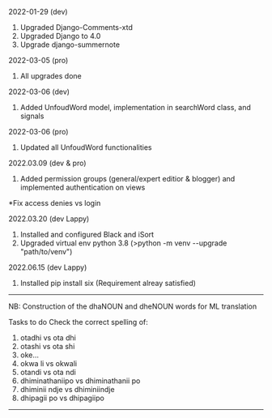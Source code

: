 2022-01-29 (dev)
1. Upgraded Django-Comments-xtd
2. Upgraded Django to 4.0
3. Upgrade django-summernote

2022-03-05 (pro)
1. All upgrades done

2022-03-06 (dev)
1. Added UnfoudWord model, implementation in searchWord class, and signals

2022-03-06 (pro)
1. Updated all UnfoudWord functionalities

2022.03.09 (dev & pro)
1. Added permission groups (general/expert editior & blogger) and implemented authentication on views

*Fix access denies vs login

2022.03.20 (dev Lappy)
1. Installed and configured Black and iSort
2. Upgraded virtual env python 3.8 (>python -m venv --upgrade "path/to/venv")

2022.06.15 (dev Lappy)
1. Installed pip install six (Requirement alreay satisfied)

*********************************************************************************

NB: Construction of the dhaNOUN and dheNOUN words for ML translation


Tasks to do
Check the correct spelling of:
1. otadhi vs ota dhi
2. otashi vs ota shi
3. oke...
4. okwa li vs okwali
5. otandi vs ota ndi
6. dhiminathaniipo vs dhiminathanii po
7. dhiminii ndje vs dhiminiindje
8. dhipagii po vs dhipagiipo

************************************************************************************
